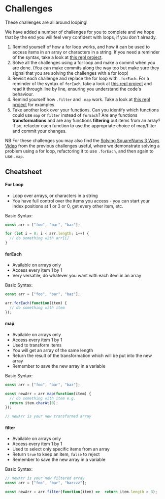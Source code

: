 # Challenges

These challenges are all around looping!

We have added a number of challenges for you to complete and we hope that by the end you will feel very confident with loops, if you don't already.

1. Remind yourself of how a for loop works, and how it can be used to access items in an array or characters in a string. If you need a reminder of the syntax, take a look at [this repl project](https://repl.it/repls/UniformAdmiredPolyhedron).
2. Solve all the challenges using a for loop and make a commit when you are done. (You can make commits along the way too but make sure they signal that you are solving the challenges with a for loop)
3. Revisit each challenge and replace the for loop with `.forEach`. For a reminder of the syntax of `forEach`, take a look at [this repl project](https://repl.it/repls/SuperiorDifferentLicenses) and read it through line by line, ensuring you understand the code's behaviour.
4. Remind yourself how `.filter` and `.map` work. Take a look at [this repl project](https://repl.it/repls/InsidiousNuttyHertz) for examples.
5. Take another look over your functions. Can you identify which functions could use `map` or `filter` instead of `forEach`? Are any functions **transformations** and are any functions **filtering** out items from an array? If so, refactor each function to use the appropriate choice of map/filter and commit your changes.

NB For these challenges you may also find the [Solving SquareNums 3 Ways Video](https://storage.googleapis.com/tech-returners-course/JavaScript_Challenges/JS_challenges_week3_squarenums_3ways.mp4) from the previous challenges useful, where we demonstrate solving a problem using a for loop, refactoring it to use `.forEach`, and then again to use `.map`.

## Cheatsheet

#### For Loop

- Loop over arrays, or characters in a string
- You have full control over the items you access - you can start your index positions at 1 or 3 or 0, get every other item, etc.

Basic Syntax:

```javascript
const arr = ["foo", "bar", "baz"];

for (let i = 0; i < arr.length; i++) {
  // do something with arr[i]
}
```

#### forEach

- Available on arrays only
- Access every item 1 by 1
- Very versatile, do whatever you want with each item in an array

Basic Syntax:

```javascript
const arr = ["foo", "bar", "baz"];

arr.forEach(function(item) {
  // do something with item
});
```

#### map

- Available on arrays only
- Access every item 1 by 1
- Used to transform items
- You will get an array of the same length
- Return the result of the transformation which will be put into the new array
- Remember to save the new array in a variable

Basic Syntax:

```javascript
const arr = ["foo", "bar", "baz"];

const newArr = arr.map(function(item) {
  // do something with item e.g.
  return item.charAt(0);
});

// newArr is your new transformed array
```

#### filter

- Available on arrays only
- Access every item 1 by 1
- Used to select only specific items from an array
- Return `true` to keep an item, `false` to reject
- Remember to save the new array in a variable

Basic Syntax:

```javascript
// newArr is your new filtered array
const arr = ["foo", "bar", "bazzzz"];

const newArr = arr.filter(function(item) =>  return item.length > 3);
```
